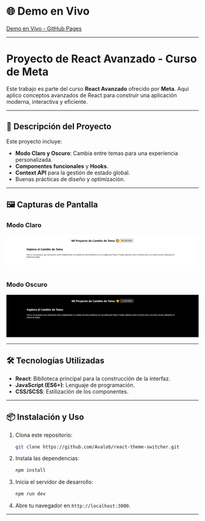 # 🌐 Demo en Vivo

[Demo en Vivo - GitHub Pages](https://Avalob.github.io/react-theme-switcher/)

---

# Proyecto de React Avanzado - Curso de Meta

 Este trabajo es parte del curso **React Avanzado** ofrecido por **Meta**. Aquí aplico conceptos avanzados de React para construir una aplicación moderna, interactiva y eficiente.

---

## 🚀 Descripción del Proyecto

Este proyecto incluye:
- **Modo Claro y Oscuro**: Cambia entre temas para una experiencia personalizada.
- **Componentes funcionales** y **Hooks**.
- **Context API** para la gestión de estado global.
- Buenas prácticas de diseño y optimización.


---

## 🖼️ Capturas de Pantalla

### Modo Claro
![Modo Claro](<Captura.PNG>)

### Modo Oscuro
![Modo Oscuro](<Captura2.PNG>)

---

## 🛠️ Tecnologías Utilizadas

- **React**: Biblioteca principal para la construcción de la interfaz.
- **JavaScript (ES6+)**: Lenguaje de programación.
- **CSS/SCSS**: Estilización de los componentes.
---

## 📦 Instalación y Uso

1. Clona este repositorio:
   ```bash
   git clone https://github.com/Avalob/react-theme-switcher.git
   ```
2. Instala las dependencias:
   ```bash
   npm install
   ```
3. Inicia el servidor de desarrollo:
   ```bash
   npm run dev
   ```
4. Abre tu navegador en `http://localhost:3000`.

---

